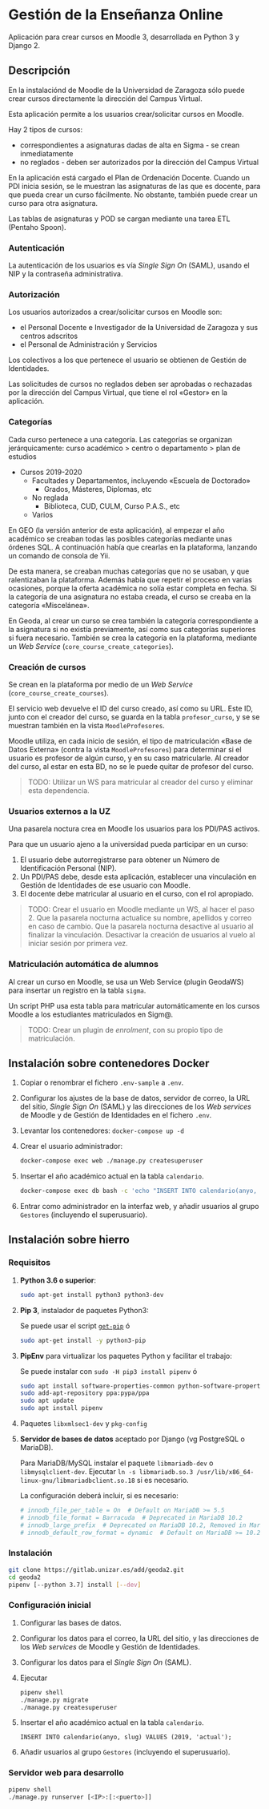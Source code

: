 Gestión de la Enseñanza Online
==============================

Aplicación para crear cursos en Moodle 3, desarrollada en Python 3 y Django 2.

Descripción
-----------

En la instalaciónd de Moodle de la Universidad de Zaragoza sólo puede crear cursos
directamente la dirección del Campus Virtual.

Esta aplicación permite a los usuarios crear/solicitar cursos en Moodle.

Hay 2 tipos de cursos:

- correspondientes a asignaturas dadas de alta en Sigma - se crean inmediatamente
- no reglados - deben ser autorizados por la dirección del Campus Virtual

En la aplicación está cargado el Plan de Ordenación Docente.  Cuando un PDI inicia
sesión, se le muestran las asignaturas de las que es docente, para que pueda crear un
curso fácilmente.  No obstante, también puede crear un curso para otra asignatura.

Las tablas de asignaturas y POD se cargan mediante una tarea ETL (Pentaho Spoon).

### Autenticación

La autenticación de los usuarios es vía _Single Sign On_ (SAML), usando el NIP y la
contraseña administrativa.

### Autorización

Los usuarios autorizados a crear/solicitar cursos en Moodle son:

- el Personal Docente e Investigador de la Universidad de Zaragoza y sus centros adscritos
- el Personal de Administración y Servicios

Los colectivos a los que pertenece el usuario se obtienen de Gestión de Identidades.

Las solicitudes de cursos no reglados deben ser aprobadas o rechazadas por la dirección
del Campus Virtual, que tiene el rol «Gestor» en la aplicación.

### Categorías

Cada curso pertenece a una categoría. Las categorías se organizan jerárquicamente:
curso académico > centro o departamento > plan de estudios

- Cursos 2019-2020
  - Facultades y Departamentos, incluyendo «Escuela de Doctorado»
    - Grados, Másteres, Diplomas, etc
  - No reglada
    - Biblioteca, CUD, CULM, Curso P.A.S., etc
  - Varios

En GEO (la versión anterior de esta aplicación), al empezar el año académico se creaban
todas las posibles categorías mediante unas órdenes SQL.  A continuación había que
crearlas en la plataforma, lanzando un comando de consola de Yii.

De esta manera, se creaban muchas categorías que no se usaban, y que ralentizaban la
plataforma.  Además había que repetir el proceso en varias ocasiones, porque la oferta
académica no solía estar completa en fecha.  Si la categoría de una asignatura no estaba
creada, el curso se creaba en la categoría «Miscelánea».

En Geoda, al crear un curso se crea también la categoría correspondiente a la asignatura
si no existía previamente, así como sus categorías superiores si fuera necesario.
También se crea la categoría en la plataforma, mediante un _Web Service_
(`core_course_create_categories`).

### Creación de cursos

Se crean en la plataforma por medio de un _Web Service_ (`core_course_create_courses`).

El servicio web devuelve el ID del curso creado, así como su URL.
Este ID, junto con el creador del curso, se guarda en la tabla `profesor_curso`, y se
se muestran también en la vista `MoodleProfesores`.

Moodle utiliza, en cada inicio de sesión, el tipo de matriculación «Base de Datos Externa»
(contra la vista `MoodleProfesores`) para determinar si el usuario es profesor de algún
curso, y en su caso matricularle.  Al creador del curso, al estar en esta BD, no se le
puede quitar de profesor del curso.

> TODO: Utilizar un WS para matricular al creador del curso y eliminar esta dependencia.

### Usuarios externos a la UZ

Una pasarela noctura crea en Moodle los usuarios para los PDI/PAS activos.

Para que un usuario ajeno a la universidad pueda participar en un curso:

1. El usuario debe autorregistrarse para obtener un Número de Identificación Personal (NIP).
2. Un PDI/PAS debe, desde esta aplicación, establecer una vinculación en Gestión de Identidades de ese usuario con Moodle.
3. El docente debe matricular al usuario en el curso, con el rol apropiado.

> TODO: Crear el usuario en Moodle mediante un WS, al hacer el paso 2.
> Que la pasarela nocturna actualice su nombre, apellidos y correo en caso de cambio.
> Que la pasarela nocturna desactive al usuario al finalizar la vinculación.
> Desactivar la creación de usuarios al vuelo al iniciar sesión por primera vez.

### Matriculación automática de alumnos

Al crear un curso en Moodle, se usa un Web Service (plugin GeodaWS) para insertar un
registro en la tabla `sigma`.

Un script PHP usa esta tabla para matricular automáticamente en los cursos Moodle a los
estudiantes matriculados en Sigm@.

> TODO: Crear un plugin de _enrolment_, con su propio tipo de matriculación.

Instalación sobre contenedores Docker
-------------------------------------

1. Copiar o renombrar el fichero `.env-sample` a `.env`.
2. Configurar los ajustes de la base de datos, servidor de correo, la URL del sitio,
   _Single Sign On_ (SAML) y las direcciones de los _Web services_ de Moodle y de
   Gestión de Identidades en el fichero `.env`.
3. Levantar los contenedores:
   `docker-compose up -d`
4. Crear el usuario administrador:

   ```bash
   docker-compose exec web ./manage.py createsuperuser
   ```

5. Insertar el año académico actual en la tabla `calendario`.

    ```bash
    docker-compose exec db bash -c 'echo "INSERT INTO calendario(anyo, slug) VALUES (2018, '\''actual'\'');" | mysql -u ${MYSQL_USER} -p${MYSQL_PASSWORD} ${MYSQL_DATABASE}'
    ```

6. Entrar como administrador en la interfaz web, y añadir usuarios al grupo `Gestores` (incluyendo el superusuario).

Instalación sobre hierro
------------------------

### Requisitos

1. **Python 3.6 o superior**:

    ```bash
    sudo apt-get install python3 python3-dev
    ```

2. **Pip 3**, instalador de paquetes Python3:

    Se puede usar el script [`get-pip`](https://pip.pypa.io/en/stable/installing/) ó

    ```bash
    sudo apt-get install -y python3-pip
    ```

3. **PipEnv** para virtualizar los paquetes Python y facilitar el trabajo:

    Se puede instalar con `sudo -H pip3 install pipenv` ó

    ```bash
    sudo apt install software-properties-common python-software-properties
    sudo add-apt-repository ppa:pypa/ppa
    sudo apt update
    sudo apt install pipenv
    ```

4. Paquetes `libxmlsec1-dev` y `pkg-config`
5. **Servidor de bases de datos** aceptado por Django (vg PostgreSQL o MariaDB).

    Para MariaDB/MySQL instalar el paquete `libmariadb-dev` o `libmysqlclient-dev`.
    Ejecutar `ln -s libmariadb.so.3 /usr/lib/x86_64-linux-gnu/libmariadbclient.so.18` si es necesario.

    La configuración deberá incluir, si es necesario:

    ```ini
    # innodb_file_per_table = On  # Default on MariaDB >= 5.5
    # innodb_file_format = Barracuda  # Deprecated in MariaDB 10.2
    # innodb_large_prefix  # Deprecated on MariaDB 10.2, Removed in MariaDB 10.3.1
    # innodb_default_row_format = dynamic  # Default on MariaDB >= 10.2.2
    ```

### Instalación

```bash
git clone https://gitlab.unizar.es/add/geoda2.git
cd geoda2
pipenv [--python 3.7] install [--dev]
```

### Configuración inicial

1. Configurar las bases de datos.
2. Configurar los datos para el correo, la URL del sitio, y las direcciones de los
   _Web services_ de Moodle y Gestión de Identidades.
3. Configurar los datos para el _Single Sign On_ (SAML).
4. Ejecutar

    ```bash
    pipenv shell
    ./manage.py migrate
    ./manage.py createsuperuser
    ```

5. Insertar el año académico actual en la tabla `calendario`.

    `INSERT INTO calendario(anyo, slug) VALUES (2019, 'actual');`
6. Añadir usuarios al grupo `Gestores` (incluyendo el superusuario).

### Servidor web para desarrollo

```bash
pipenv shell
./manage.py runserver [<IP>:[:<puerto>]]
```
